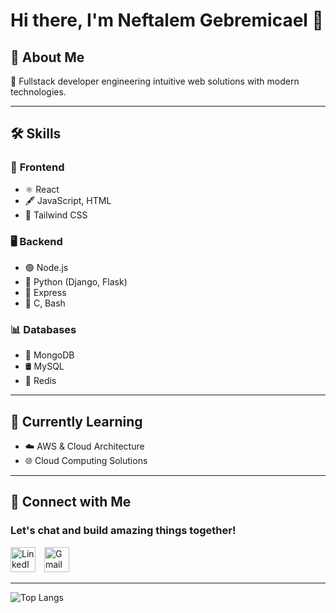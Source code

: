# Hi there, I'm Neftalem Gebremicael 👋

## 🌟 About Me
🚀 Fullstack developer engineering intuitive web solutions with modern technologies.  

---

## 🛠️ Skills  
### 🔗 **Frontend**  
- ⚛️ React  
- 🖋️ JavaScript, HTML  
- 🎨 Tailwind CSS  

### 🖥️ **Backend**  
- 🟢 Node.js  
- 🐍 Python (Django, Flask)  
- 🧱 Express  
- 🔗 C, Bash  

### 📊 **Databases**  
- 🍃 MongoDB  
- 🛢️ MySQL  
- 🧰 Redis  

---

## 📘 Currently Learning  
- ☁️ AWS & Cloud Architecture  
- 🌐 Cloud Computing Solutions  

---

## 💬 Connect with Me  
### Let's chat and build amazing things together!  
<div align="left" style="margin-top: 10px;">
  <a href="https://linkedin.com/in/neftalem-gebremicael" style="text-decoration: none; display: inline-block; margin-right: 10px;">
    <img src="https://img.shields.io/badge/LinkedIn-Connect-blue?style=for-the-badge&logo=linkedin&logoColor=white" height="40" alt="LinkedIn" />
  </a>
  <a href="mailto:nhagos2000@gmail.com" style="text-decoration: none; display: inline-block;">
    <img src="https://img.shields.io/badge/Email-Send-red?style=for-the-badge&logo=gmail&logoColor=white" height="40" alt="Gmail" />
  </a>
</div>

---

![Top Langs](https://github-readme-stats.vercel.app/api/top-langs/?username=Yoboinef-2000&layout=compact&theme=tokyonight)
